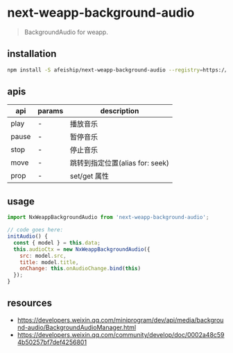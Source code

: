 # next-weapp-background-audio
> BackgroundAudio for weapp.

## installation
```bash
npm install -S afeiship/next-weapp-background-audio --registry=https://registry.npm.taobao.org
```

## apis
| api   | params | description                     |
| ----- | ------ | ------------------------------- |
| play  | -      | 播放音乐                        |
| pause | -      | 暂停音乐                        |
| stop  | -      | 停止音乐                        |
| move  | -      | 跳转到指定位置(alias for: seek) |
| prop  | -      | set/get 属性                    |

## usage
```js
import NxWeappBackgroundAudio from 'next-weapp-background-audio';

// code goes here:
initAudio() {
  const { model } = this.data;
  this.audioCtx = new NxWeappBackgroundAudio({
    src: model.src,
    title: model.title,
    onChange: this.onAudioChange.bind(this)
  });
}
```

## resources
- https://developers.weixin.qq.com/miniprogram/dev/api/media/background-audio/BackgroundAudioManager.html
- https://developers.weixin.qq.com/community/develop/doc/0002a48c594b50257bf7def4256801
